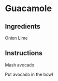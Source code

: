 

# Guacamole

## Ingredients
Onion
Lime


## Instructions

Mash avocado

Put avocado in the bowl


